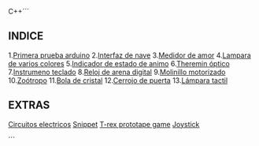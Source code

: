 C++´´´
## INDICE
1.[Primera prueba arduino](https://github.com/Samael696/arduino/blob/main/PRIMERA%20PRUEBA.MD)
2.[Interfaz de nave](https://github.com/Samael696/arduino/blob/main/INTERFAZ%20NAVE.MD)
3.[Medidor de amor](https://github.com/Samael696/arduino/blob/main/MEDIDOR%20DE%20AMOR.md)
4.[Lampara de varios colores](https://github.com/Samael696/arduino/blob/main/LAMPARA%20VARIOS%20COLORES.MD)
5.[Indicador de estado de animo]()
6.[Theremin óptico](https://github.com/Samael696/arduino/blob/main/THEREMIN%20%C3%93PTICO.MD)
7.[Instrumeno teclado]()
8.[Reloj de arena digital](https://github.com/Samael696/arduino/blob/main/RELOJ-DE-ARENA.MD)
9.[Molinillo motorizado](https://github.com/Samael696/arduino/blob/main/MOLINILLO.MD)
10.[Zoótropo](https://github.com/Samael696/arduino/blob/main/ZO%C3%93TROPO.MD)
11.[Bola de cristal]()
12.[Cerrojo de puerta](https://github.com/Samael696/arduino/blob/main/CERROJO%20DE%20PUERTA.MD)
13.[Lámpara tactil](https://github.com/Samael696/arduino/blob/main/L%C3%81MPARA%20T%C3%81CTIL.MD)




## EXTRAS 
[Circuitos electricos](https://github.com/Samael696/arduino/blob/main/CIRCUITOS%20ELECTRICOS.MD)
[Snippet](https://github.com/Samael696/arduino/blob/main/snippet_kill_switch.cpp)
[T-rex prototape game](https://github.com/Samael696/arduino/blob/main/t-rex%20protape%20game.md)
[Joystick](https://github.com/Samael696/arduino/blob/main/JOYSTICK.MD)

´´´

